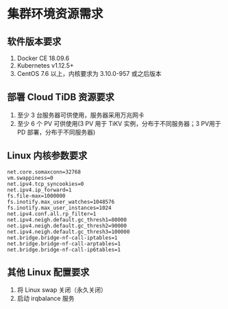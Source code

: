 
# 集群环境资源需求

## 软件版本要求

1. Docker CE 18.09.6
2. Kubernetes v1.12.5+
3. CentOS 7.6 以上，内核要求为 3.10.0-957 或之后版本

## 部署 Cloud TiDB 资源要求

1. 至少 3 台服务器可供使用，服务器采用万兆网卡
2. 至少 6 个 PV 可供使用(3 PV 用于 TiKV 实例，分布于不同服务器；3 PV用于 PD 部署，分布于不同服务器)

## Linux 内核参数要求

```
net.core.somaxconn=32768
vm.swappiness=0
net.ipv4.tcp_syncookies=0
net.ipv4.ip_forward=1
fs.file-max=1000000
fs.inotify.max_user_watches=1048576
fs.inotify.max_user_instances=1024
net.ipv4.conf.all.rp_filter=1
net.ipv4.neigh.default.gc_thresh1=80000
net.ipv4.neigh.default.gc_thresh2=90000
net.ipv4.neigh.default.gc_thresh3=100000
net.bridge.bridge-nf-call-iptables=1
net.bridge.bridge-nf-call-arptables=1
net.bridge.bridge-nf-call-ip6tables=1
```

## 其他 Linux 配置要求

1. 将 Linux swap 关闭（永久关闭）
2. 启动 irqbalance 服务
